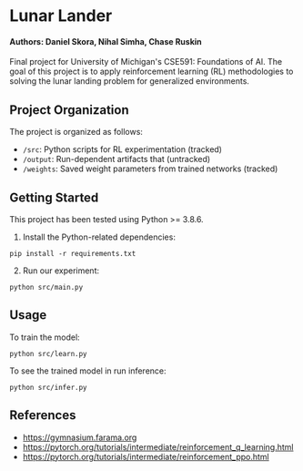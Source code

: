 # Lunar Lander

#### Authors: Daniel Skora, Nihal Simha, Chase Ruskin

Final project for University of Michigan's CSE591: Foundations of AI. The goal of this project is to apply reinforcement learning (RL) methodologies to solving the lunar landing problem for generalized environments.

## Project Organization

The project is organized as follows:

- `/src`: Python scripts for RL experimentation (tracked)
- `/output`: Run-dependent artifacts that (untracked)
- `/weights`: Saved weight parameters from trained networks (tracked)

## Getting Started

This project has been tested using Python >= 3.8.6. 

1. Install the Python-related dependencies:

```
pip install -r requirements.txt
```

2. Run our experiment:

```
python src/main.py
```

## Usage

To train the model:

```
python src/learn.py
```

To see the trained model in run inference:

```
python src/infer.py
```

## References

- https://gymnasium.farama.org
- https://pytorch.org/tutorials/intermediate/reinforcement_q_learning.html
- https://pytorch.org/tutorials/intermediate/reinforcement_ppo.html